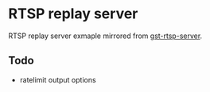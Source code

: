 # RTSP replay server

RTSP replay server exmaple mirrored from [gst-rtsp-server](https://gitlab.freedesktop.org/gstreamer/gst-rtsp-server).

## Todo
- ratelimit output options
